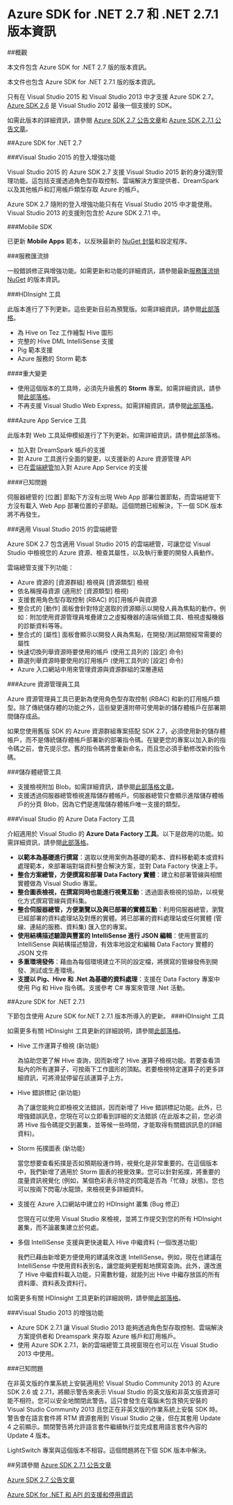 
<properties 
   pageTitle="Azure SDK for .NET 2.7 和 .NET 2.7.1 版本資訊" 
   description="Azure SDK for .NET 2.7 和 .NET 2.7.1 版本資訊" 
   services="app-service\web" 
   documentationCenter=".net" 
   authors="Juliako" 
   manager="erikre" 
   editor=""/>

<tags
   ms.service="app-service"
   ms.devlang="multiple"
   ms.topic="article"
   ms.tgt_pltfrm="na"
   ms.workload="integration" 
   ms.date="07/18/2016"
   ms.author="juliako"/>

# Azure SDK for .NET 2.7 和 .NET 2.7.1 版本資訊

##概觀

本文件包含 Azure SDK for .NET 2.7 版的版本資訊。

本文件也包含 Azure SDK for .NET 2.7.1 版的版本資訊。

只有在 Visual Studio 2015 和 Visual Studio 2013 中才支援 Azure SDK 2.7。[Azure SDK 2.6](https://azure.microsoft.com/downloads/) 是 Visual Studio 2012 最後一個支援的 SDK。

如需此版本的詳細資訊，請參閱 [Azure SDK 2.7 公告文章](https://azure.microsoft.com/blog/2015/07/20/announcing-the-azure-sdk-2-7-for-net/)和 [Azure SDK 2.7.1 公告文章](http://go.microsoft.com/fwlink/?LinkId=623850)。

##Azure SDK for .NET 2.7

###Visual Studio 2015 的登入增強功能

Visual Studio 2015 的 Azure SDK 2.7 支援 Visual Studio 2015 新的身分識別管理功能。這包括支援透過角色型存取控制、雲端解決方案提供者、DreamSpark 以及其他帳戶和訂用帳戶類型存取 Azure 的帳戶。

Azure SDK 2.7 隨附的登入增強功能只有在 Visual Studio 2015 中才能使用。Visual Studio 2013 的支援則包含於 Azure SDK 2.7.1 中。


###Mobile SDK

已更新 **Mobile Apps** 範本，以反映最新的 [NuGet 封裝](https://www.nuget.org/packages/Microsoft.Azure.Mobile.Server/)和設定程序。

###服務匯流排 

一般錯誤修正與增強功能。如需更新和功能的詳細資訊，請參閱最新[服務匯流排 NuGet](http://www.nuget.org/packages/WindowsAzure.ServiceBus/) 的版本資訊。

###HDInsight 工具 

此版本進行了下列更新。這些更新目前為預覽版。如需詳細資訊，請參閱[此部落格](http://go.microsoft.com/fwlink/?LinkId=619108)。

- 為 Hive on Tez 工作繪製 Hive 圖形
- 完整的 Hive DML IntelliSense 支援
- Pig 範本支援
- Azure 服務的 Storm 範本

####重大變更

- 使用這個版本的工具時，必須先升級舊的 **Storm** 專案。如需詳細資訊，請參閱[此部落格](http://go.microsoft.com/fwlink/?LinkId=619108)。
- 不再支援 Visual Studio Web Express。如需詳細資訊，請參閱[此部落格](http://go.microsoft.com/fwlink/?LinkId=619108)。

###Azure App Service 工具

此版本對 Web 工具延伸模組進行了下列更新。如需詳細資訊，請參閱[此](https://azure.microsoft.com/blog/2015/07/20/announcing-the-azure-sdk-2-7-for-net/)部落格。

- 加入對 DreamSpark 帳戶的支援
- 對 Azure 工具進行全面的變更，以支援新的 Azure 資源管理 API
- 已在[雲端總管](azure-sdk-dot-net-release-notes-2_7.md#cloud_explorer)加入對 Azure App Service 的支援

####已知問題

伺服器總管的 [位置] 節點下方沒有出現 Web App 部署位置節點，而雲端總管下方沒有載入 Web App 部署位置的子節點。這個問題已經解決，下一個 SDK 版本將不再發生。


###<a id="cloud_explorer"></a>適用 Visual Studio 2015 的雲端總管

Azure SDK 2.7 包含適用 Visual Studio 2015 的雲端總管，可讓您從 Visual Studio 中檢視您的 Azure 資源、檢查其屬性，以及執行重要的開發人員動作。

雲端總管支援下列功能：

- Azure 資源的 [資源群組] 檢視與 [資源類型] 檢視
- 依名稱搜尋資源 (適用於 [資源類型] 檢視)
- 支援套用角色型存取控制 (RBAC) 的訂用帳戶與資源
- 整合式的 [動作] 面板會針對特定選取的資源顯示以開發人員為焦點的動作。例如：附加使用資源管理員堆疊建立之虛擬機器的遠端偵錯工具、檢視虛擬機器的診斷資料等等。
- 整合式的 [屬性] 面板會顯示以開發人員為焦點，在開發/測試期間經常需要的屬性
- 快速切換列舉資源時要使用的帳戶 (使用工具列的 [設定] 命令)
- 篩選列舉資源時要使用的訂用帳戶 (使用工具列的 [設定] 命令)
- Azure 入口網站中用來管理資源與資源群組的深層連結
 
 
###Azure 資源管理員工具 

Azure 資源管理員工具已更新為使用角色型存取控制 (RBAC) 和新的訂用帳戶類型。除了傳統儲存體的功能之外，這些變更還附帶可使用新的儲存體帳戶在部署期間儲存成品。

如果您使用舊版 SDK 的 Azure 資源群組專案搭配 SDK 2.7，必須使用新的儲存體帳戶，而不是傳統儲存體帳戶部署新的部署指令碼。在變更您的專案以加入新的指令碼之前，會先提示您。舊的指令碼將會重新命名，而且您必須手動修改新的指令碼。
 
 
###儲存體總管工具 

- 支援檢視附加 Blob。如需詳細資訊，請參閱[此部落格文章](http://blogs.msdn.com/b/windowsazurestorage/archive/2015/04/13/introducing-azure-storage-append-blob.aspx)。
- 支援透過伺服器總管檢視進階儲存體帳戶。伺服器總管只會顯示進階儲存體帳戶的分頁 Blob，因為它們是進階儲存體帳戶唯一支援的類型。

###Visual Studio 的 Azure Data Factory 工具 

介紹適用於 Visual Studio 的 **Azure Data Factory 工具**。以下是啟用的功能。如需詳細資訊，請參閱[此部落格](http://go.microsoft.com/fwlink/?LinkId=617530)。

- **以範本為基礎進行撰寫**：選取以使用案例為基礎的範本、資料移動範本或資料處理範本，來部署端對端資料整合解決方案，並對 Data Factory 快速上手。
- **整合方案總管，方便撰寫和部署 Data Factory 實體**：建立和部署管線與相關實體做為 Visual Studio 專案。
- **整合圖表檢視，在撰寫同時也能進行視覺互動**：透過圖表檢視的協助，以視覺化方式撰寫管線與資料集。
- **整合伺服器總管，方便瀏覽以及與已部署的實體互動**：利用伺服器總管，瀏覽已經部署的資料處理站及對應的實體。將已部署的資料處理站或任何實體 (管線、連結的服務、資料集) 匯入您的專案。
- **使用結構描述驗證與豐富的 IntelliSense 進行 JSON 編輯**：使用豐富的 IntelliSense 與結構描述驗證，有效率地設定和編輯 Data Factory 實體的 JSON 文件
- **多重環境發佈**：藉由為每個環境建立不同的設定檔，將撰寫的管線發佈到開發、測試或生產環境。
- **支援以 Pig、Hive 和 .Net 為基礎的資料處理**：支援在 Data Factory 專案中使用 Pig 和 Hive 指令碼。支援參考 C# 專案來管理 .Net 活動。

##Azure SDK for .NET 2.7.1

下節包含使用 Azure SDK for.NET 2.7.1 版本所導入的更新。
###HDInsight 工具 

如需更多有關 HDInsight 工具更新的詳細說明，請參閱[此部落格](http://go.microsoft.com/fwlink/?LinkId=623831)。

- Hive 工作運算子檢視 (新功能)

	為協助您更了解 Hive 查詢，因而新增了 Hive 運算子檢視功能。若要查看頂點內的所有運算子，可按兩下工作圖形的頂點。若要檢視特定運算子的更多詳細資訊，可將滑鼠停留在該運算子上方。
- Hive 錯誤標記 (新功能)

	為了讓您能夠立即檢視文法錯誤，因而新增了 Hive 錯誤標記功能。此外，已增強錯誤訊息，您現在可以立即看到詳細的文法錯誤 (在此版本之前，您必須將 Hive 指令碼提交到叢集，並等候一些時間，才能取得有關錯誤訊息的詳細資料)。
- Storm 拓撲圖表 (新功能)

	當您想要查看拓撲是否如預期般運作時，視覺化是非常重要的。在這個版本中，我們新增了適用於 Storm 圖表的視覺效果。您可以針對拓撲，將重要的度量資訊視覺化 (例如，某個色彩表示特定的閃電是否為「忙碌」狀態)。您也可以按兩下閃電/水龍頭，來檢視更多詳細資料。

- 支援在 Azure 入口網站中建立的 HDInsight 叢集 (Bug 修正)

	您現在可以使用 Visual Studio 來檢視，並將工作提交到您的所有 HDInsight 叢集，而不論叢集建立於何處。

- 多個 IntelliSense 支援與更快速載入 Hive 中繼資料 (一個改進功能)

	我們已藉由新增更方便使用的建議來改進 IntelliSense。例如，現在也建議在 IntelliSense 中使用資料表別名，讓您能夠更輕鬆地撰寫查詢。此外，還改進了 Hive 中繼資料載入功能，只需數秒鐘，就能列出 Hive 中繼存放區的所有資料庫、資料表及資料行。

如需更多有關 HDInsight 工具更新的詳細說明，請參閱[此部落格](http://go.microsoft.com/fwlink/?LinkId=623831)。

###Visual Studio 2013 的增強功能

- Azure SDK 2.7.1 讓 Visual Studio 2013 能夠透過角色型存取控制、雲端解決方案提供者和 Dreamspark 來存取 Azure 帳戶和訂用帳戶。
- 使用 Azure SDK 2.7.1，新的雲端總管工具視窗現在也可以在 Visual Studio 2013 中使用。

###已知問題

在非英文版的作業系統上安裝適用於 Visual Studio Community 2013 的 Azure SDK 2.6 或 2.7.1，將顯示警告來表示 Visual Studio 的英文版和非英文版資源可能不相符。您可以安全地關閉此警告。這只會發生在電腦未包含預先安裝的 Visual Studio Community 2013 且您正在非英文版的作業系統上安裝 SDK 時。警告會在語言套件將 RTM 資源套用到 Visual Studio 之後，但在其套用 Update 4 之前顯示。關閉警告將允許語言套件繼續執行並完成套用語言套件內容的 Update 4 版本。

LightSwitch 專案與這個版本不相容。這個問題將在下個 SDK 版本中解決。

##另請參閱
[Azure SDK 2.7.1 公告文章](http://go.microsoft.com/fwlink/?LinkId=623850)

[Azure SDK 2.7 公告文章](https://azure.microsoft.com/blog/2015/07/20/announcing-the-azure-sdk-2-7-for-net/)

[Azure SDK for .NET 和 API 的支援和停用資訊](https://msdn.microsoft.com/library/azure/dn479282.aspx/)

<!---HONumber=AcomDC_0720_2016-->